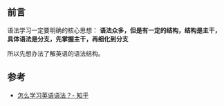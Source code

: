 
## 前言

语法学习一定要明确的核心思想：
**语法众多，但是有一定的结构，结构是主干，具体语法是分支，先掌握主干，再细化到分支**

所以先想办法了解英语的语法结构。

## 参考

* [怎么学习英语语法？- 知乎](https://www.zhihu.com/question/20455462)
